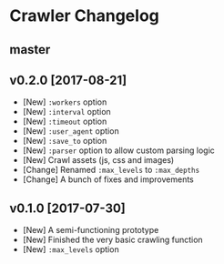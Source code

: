 # Crawler Changelog

## master

## v0.2.0 [2017-08-21]

- [New] `:workers` option
- [New] `:interval` option
- [New] `:timeout` option
- [New] `:user_agent` option
- [New] `:save_to` option
- [New] `:parser` option to allow custom parsing logic
- [New] Crawl assets (js, css and images)
- [Change] Renamed `:max_levels` to `:max_depths`
- [Change] A bunch of fixes and improvements

## v0.1.0 [2017-07-30]

- [New] A semi-functioning prototype
- [New] Finished the very basic crawling function
- [New] `:max_levels` option
